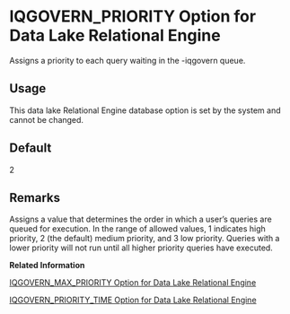 <!-- loioa63a661e84f210158ee2c8e1602d1eb4 -->

# IQGOVERN\_PRIORITY Option for Data Lake Relational Engine

Assigns a priority to each query waiting in the -iqgovern queue.



<a name="loioa63a661e84f210158ee2c8e1602d1eb4__section_rv2_mvs_swb"/>

## Usage

This data lake Relational Engine database option is set by the system and cannot be changed.



## Default

2



<a name="loioa63a661e84f210158ee2c8e1602d1eb4__iq_refso_640"/>

## Remarks

Assigns a value that determines the order in which a user’s queries are queued for execution. In the range of allowed values, 1 indicates high priority, 2 \(the default\) medium priority, and 3 low priority. Queries with a lower priority will not run until all higher priority queries have executed.

**Related Information**  


[IQGOVERN\_MAX\_PRIORITY Option for Data Lake Relational Engine](iqgovern-max-priority-option-for-data-lake-relational-engine-a63a36d.md "Limits the allowed IQGOVERN_PRIORITY setting.")

[IQGOVERN\_PRIORITY\_TIME Option for Data Lake Relational Engine](iqgovern-priority-time-option-for-data-lake-relational-engine-a63a967.md "Limits the time a high priority query waits in the queue before starting.")

